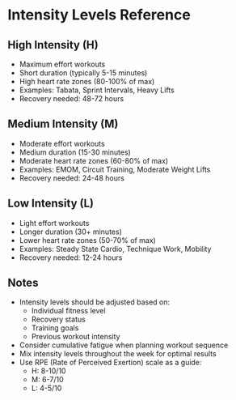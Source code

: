 # Intensity Levels Reference

## High Intensity (H)
- Maximum effort workouts
- Short duration (typically 5-15 minutes)
- High heart rate zones (80-100% of max)
- Examples: Tabata, Sprint Intervals, Heavy Lifts
- Recovery needed: 48-72 hours

## Medium Intensity (M)
- Moderate effort workouts
- Medium duration (15-30 minutes)
- Moderate heart rate zones (60-80% of max)
- Examples: EMOM, Circuit Training, Moderate Weight Lifts
- Recovery needed: 24-48 hours

## Low Intensity (L)
- Light effort workouts
- Longer duration (30+ minutes)
- Lower heart rate zones (50-70% of max)
- Examples: Steady State Cardio, Technique Work, Mobility
- Recovery needed: 12-24 hours

## Notes
- Intensity levels should be adjusted based on:
  - Individual fitness level
  - Recovery status
  - Training goals
  - Previous workout intensity
- Consider cumulative fatigue when planning workout sequence
- Mix intensity levels throughout the week for optimal results
- Use RPE (Rate of Perceived Exertion) scale as a guide:
  - H: 8-10/10
  - M: 6-7/10
  - L: 4-5/10
